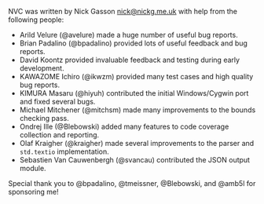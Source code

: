 NVC was written by Nick Gasson <nick@nickg.me.uk> with help from the
following people:

- Arild Velure (@avelure) made a huge number of useful bug reports.
- Brian Padalino (@bpadalino) provided lots of useful feedback and bug
  reports.
- David Koontz provided invaluable feedback and testing during early
  development.
- KAWAZOME Ichiro (@ikwzm) provided many test cases and high quality bug
  reports.
- KIMURA Masaru (@hiyuh) contributed the initial Windows/Cygwin port and
  fixed several bugs.
- Michael Mitchener (@mitchsm) made many improvements to the bounds
  checking pass.
- Ondrej Ille (@Blebowski) added many features to code coverage
  collection and reporting.
- Olaf Kraigher (@kraigher) made several improvements to the parser and
  `std.textio` implementation.
- Sebastien Van Cauwenbergh (@svancau) contributed the JSON output
  module.

Special thank you to @bpadalino, @tmeissner, @Blebowski, and @amb5l for
sponsoring me!
